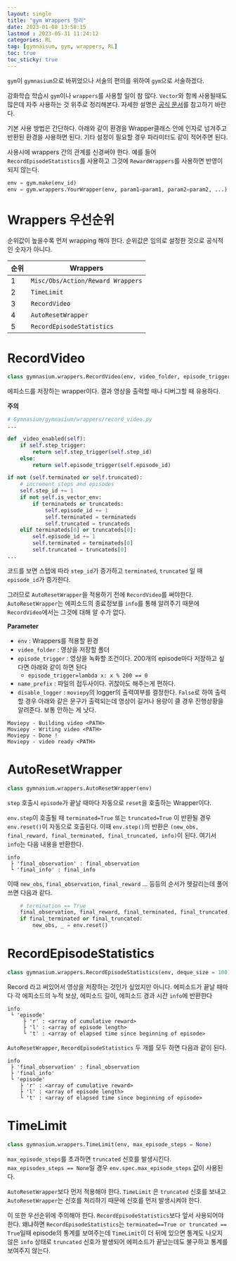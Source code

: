 ```yaml
---
layout: single
title: "gym Wrappers 정리"
date: 2023-01-08 13:58:15
lastmod : 2023-05-31 11:24:12
categories: RL
tag: [gymnaisum, gym, wrappers, RL]
toc: true
toc_sticky: true
---
```


`gym`이 `gymnasium`으로 바뀌었으나 서술의 편의를 위하여 `gym`으로 서술하겠다.

강화학습 학습시 `gym`이나 `wrappers`를 사용할 일이 참 많다. `Vector`와 함께 사용될때도 많은데 자주 사용하는 것 위주로 정리해본다. 자세한 설명은 [공식 문서](https://gymnasium.farama.org/)를 참고하기 바란다.

기본 사용 방법은 간단하다. 아래와 같이 환경을 Wrapper클래스 안에 인자로 넘겨주고 반환된 환경을 사용하면 된다. 기타 설정이 필요할 경우 파라미터도 같이 적어주면 된다.

사용시에 wrappers 간의 관계를 신경써야 한다. 예를 들어 `RecordEpisodeStatistics`를 사용하고 그것에 `RewardWrappers`를 사용하면 반영이 되지 않는다.

```python
env = gym.make(env_id)
env = gym.wrappers.YourWrapper(env, param1=param1, param2=param2, ...)
```

# Wrappers 우선순위

순위값이 높을수록 먼저 wrapping 해야 한다. 순위값은 임의로 설정한 것으로 공식적인 숫자가 아니다.

|순위|Wrappers|
|-|-|
|1|`Misc/Obs/Action/Reward Wrappers`|
|2|`TimeLimit`|
|3|`RecordVideo`|
|4|`AutoResetWrapper`|
|5|`RecordEpisodeStatistics`|

# RecordVideo

```python
class gymnasium.wrappers.RecordVideo(env, video_folder, episode_trigger, step_trigger, video_length, disable_logger = False)
```

에피소드를 저장하는 wrapper이다. 결과 영상을 출력할 때나 디버그할 때 유용하다.

**주의**

```python
# Gymnasium/gymnasium/wrappers/record_video.py
...

def _video_enabled(self):
    if self.step_trigger:
        return self.step_trigger(self.step_id)
    else:
        return self.episode_trigger(self.episode_id)

if not (self.terminated or self.truncated):
    # increment steps and episodes
    self.step_id += 1
    if not self.is_vector_env:
        if terminateds or truncateds:
            self.episode_id += 1
            self.terminated = terminateds
            self.truncated = truncateds
    elif terminateds[0] or truncateds[0]:
        self.episode_id += 1
        self.terminated = terminateds[0]
        self.truncated = truncateds[0]
...
```

코드를 보면 스텝에 따라 `step_id`가 증가하고 `terminated`, `truncated` 일 때 `episode_id`가 증가한다.

그러므로 `AutoResetWrapper`을 적용하기 전에 `RecordVideo`를 써야한다. `AutoResetWrapper`는 에피소드의 종료정보를 `info`를 통해 알려주기 때문에 `RecordVideo`에서는 그것에 대해 알 수가 없다.

**Parameter**
* `env` : Wrappers를 적용할 환경
* `video_folder` : 영상을 저장할 폴더
* `episode_trigger` : 영상을 녹화할 조건이다. 200개의 episode마다 저장하고 싶다면 아래와 같이 하면 된다
  * `episode_trigger=lambda x: x % 200 == 0`
* `name_prefix` : 파일의 접두사이다. 귀찮아도 해주는게 편하다.
* `disable_logger` : `moviepy`의 logger의 출력여부를 결정한다. `False`로 하여 출력할 경우 아래와 같은 문구가 출력되는데 영상이 길거나 용량이 클 경우 진행상황을 알려준다. 보통 안하는 게 낫다.
```
Moviepy - Building video <PATH>
Moviepy - Writing video <PATH>
Moviepy - Done !
Moviepy - video ready <PATH>
```

# AutoResetWrapper

```python
class gymnasium.wrappers.AutoResetWrapper(env)
```

`step` 호출시 `episode`가 끝날 때마다 자동으로 `reset`을 호출하는 Wrapper이다.

`env.step`이 호출될 때  `terminated=True` 또는 `truncated=True` 이 반환될 경우 `env.reset()`이 자동으로 호출된다. 이때 `env.step()`의 반환은 `(new_obs, final_reward, final_terminated, final_truncated, info)`이 된다. 여기서 `info`는 다음 내용을 반환한다.
```
info
 ├ 'final_observation' : final_observation
 └ 'final_info' : final_info
```

이때 `new_obs`, `final_observation`, `final_reward` ... 등등의 순서가 헷갈리는데 풀어쓰면 다음과 같다.

```python
    # termination == True
    final_observation, final_reward, final_terminated, final_truncated, info = env.step(action)
    if final_terminated or final_truncated:
        new_obs, _ = env.reset()
```

# RecordEpisodeStatistics

```python
class gymnasium.wrappers.RecordEpisodeStatistics(env, deque_size = 100)
```

Record 라고 써있어서 영상을 저장하는 것인가 싶었지만 아니다. 에피소드가 끝날 때마다 각 에피소드의 누적 보상, 에피소드 길이, 에피소드 경과 시간 `info`에 반환한다

```
info
 └ 'episode'
     ├ 'r' : <array of cumulative reward>
     ├ 'l' : <array of episode length>
     └ 't' : <array of elapsed time since beginning of episode>
```

`AutoResetWrapper`, `RecordEpisodeStatistics` 두 개를 모두 하면 다음과 같이 된다.

```
info
 ├ 'final_observation' : final_observation
 ├ 'final_info'
 └ 'episode'
    ├ 'r' : <array of cumulative reward>
    ├ 'l' : <array of episode length>
    └ 't' : <array of elapsed time since beginning of episode>
```

# TimeLimit

```python
class gymnasium.wrappers.TimeLimit(env, max_episode_steps = None)
```

`max_episode_steps`를 초과하면 `truncated` 신호를 발생시킨다. `max_episodes_steps == None`일 경우 `env.spec.max_episode_steps` 값이 사용된다.

`AutoResetWrapper`보다 먼저 적용해야 한다. `TimeLimit` 은 `truncated` 신호를 보내고 `AutoResetWrapper`는 신호를 처리하기 때문에 신호를 먼저 발생시켜야 한다.

이 또한 우선순위에 주의해야 한다. `RecordEpisodeStatistics`보다 앞서 사용되어야 한다. 왜냐하면 `RecordEpisodeStatistics`는 `terminated==True or truncated == True`일때 episode의 통계를 보여주는데 `TimeLimit`이 더 뒤에 있으면 통계도 나오지 않은 `info` 상태로 `truncated` 신호가 발생되어 에피소드가 끝났는데도 불구하고 통계를 보여주지 않는다.
